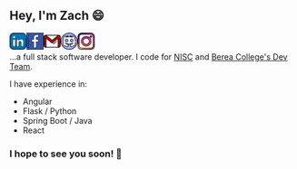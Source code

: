 ## Hey, I'm Zach 😄
<a href="https://www.linkedin.com/in/zach-neill-0a957b197/">
  <img align="left" alt="zach-neill-linkedin" width="30px" src="https://raw.githubusercontent.com/zachneill/zachneill/main/linkedin.svg" />
</a>
<a href="https://www.facebook.com/zach.neill.357">
  <img align="left" alt="zach-neill-facebook" width="30px" src="https://raw.githubusercontent.com/zachneill/zachneill/main/facebook.svg" />
</a>
<a href="mailto:zacharyneill@gmail.com">
  <img align="left" alt="zach-neill-gmail" width="30px" src="https://raw.githubusercontent.com/zachneill/zachneill/main/gmail.svg" />
</a>
<a href="https://discordapp.com/users/599753439983042572">
  <img align="left" alt="zach-neill-discord" width="30px" src="https://raw.githubusercontent.com/zachneill/zachneill/main/discord.svg" />
</a>
<a href="https://www.instagram.com/_amerasian/">
  <img align="left" alt="zach-neill-instagram" width="30px" src="https://raw.githubusercontent.com/zachneill/zachneill/main/instagram.svg" />
</a>
<br />
<br />
...a full stack software developer. I code for <a href="https://nisc.coop" target="_blank">NISC</a> and <a href="https://github.com/BCStudentSoftwareDevTeam" target="_blank">Berea College's Dev Team</a>. 

I have experience in:

* Angular
* Flask / Python
* Spring Boot / Java
* React


### I hope to see you soon! 👋

